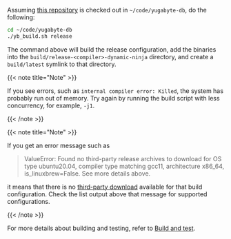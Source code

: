 <!--
+++
private = true
+++
-->

Assuming [this repository][repo] is checked out in `~/code/yugabyte-db`, do the following:

```sh
cd ~/code/yugabyte-db
./yb_build.sh release
```

The command above will build the release configuration, add the binaries into the `build/release-<compiler>-dynamic-ninja` directory, and create a `build/latest` symlink to that directory.

{{< note title="Note" >}}

If you see errors, such as `internal compiler error: Killed`, the system has probably run out of memory.
Try again by running the build script with less concurrency, for example, `-j1`.

{{< /note >}}

{{< note title="Note" >}}

If you get an error message such as

> ValueError: Found no third-party release archives to download for OS type ubuntu20.04, compiler type matching gcc11, architecture x86_64, is_linuxbrew=False. See more details above.

it means that there is no [third-party download](#opt-yb-build) available for that build configuration.
Check the list output above that message for supported configurations.

{{< /note >}}

For more details about building and testing, refer to [Build and test][build-and-test].

[repo]: https://github.com/yugabyte/yugabyte-db
[build-and-test]: ../build-and-test

